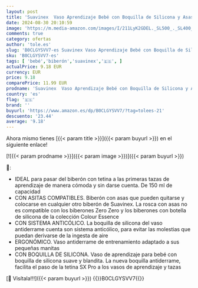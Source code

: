 ```yaml
---
layout: post
title: 'Suavinex  Vaso Aprendizaje Bebé con Boquilla de Silicona y Asas  Biberón con Asas  con Sistema Anticólico  Tapa Protectora  Vaso Antiderrame  150 ml  para Bébés +6 Meses  Apto Lavavajillas  Rosa'
date: 2024-08-30 20:10:59
image: 'https://m.media-amazon.com/images/I/211LyK2GDEL._SL500_._SL400_.jpg'
comments: true
category: ofertas
author: 'tole.es'
slug: 'B0CLGYSVV7-es Suavinex Vaso Aprendizaje Bebé con Boquilla de Silicona y...'
sku: 'B0CLGYSVV7-es'
tags: [ 'bebé','biberón','suavinex','🇪🇸', ]
actualPrice: 9.18 EUR
currency: EUR
price: 9.18
comparePrice: 11.99 EUR
prodname: 'Suavinex  Vaso Aprendizaje Bebé con Boquilla de Silicona y Asas  Biberón con Asas  con Sistema Anticólico  Tapa Protectora  Vaso Antiderrame  150 ml  para Bébés +6 Meses  Apto Lavavajillas  Rosa'
country: 'es'
flag: '🇪🇸'
brand: ''
buyurl: 'https://www.amazon.es/dp/B0CLGYSVV7/?tag=tolees-21'
descuento: '23.44'
average: '9.18'
---
```


Ahora mismo tienes [{{< param title >}}]({{< param buyurl >}}) en el siguiente enlace!

[![{{< param prodname >}}]({{< param image >}})]({{< param buyurl >}})

🔎:

- IDEAL para pasar del biberón con tetina a las primeras tazas de aprendizaje de manera cómoda y sin darse cuenta. De 150 ml de capacidad
- CON ASITAS COMPATIBLES. Biberón con asas que pueden quitarse y colocarse en cualquier otro biberón de Suavinex. La rosca con asas no es compatible con los biberones Zero Zero y los biberones con botella de silicona de la colección Colour Essence
- CON SISTEMA ANTICÓLICO. La boquilla de silicona del vaso antiderrame cuenta son sistema anticólico, para evitar las molestias que puedan derivarse de la ingesta de aire
- ERGONÓMICO. Vaso antiderrame de entrenamiento adaptado a sus pequeñas manitas
- CON BOQUILLA DE SILICONA. Vaso de aprendizaje para bebé con boquilla de silicona suave y blandita. La nueva boquilla antiderrame, facilita el paso de la tetina SX Pro a los vasos de aprendizaje y tazas

[🛒 Visítala!!!]({{< param buyurl >}})
{{<world>}}B0CLGYSVV7{{</world>}}
